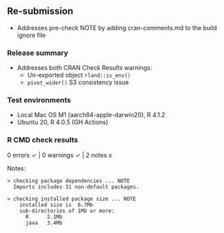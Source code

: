## Re-submission

- Addresses pre-check NOTE by adding cran-comments.md to the build ignore file

### Release summary

- Addresses both CRAN Check Results warnings:
  - Un-exported object `rland::is_env()`
  - `pivot_wider()` S3 consistency  issue
  
### Test environments

- Local Mac OS M1 (aarch64-apple-darwin20), R 4.1.2
- Ubuntu 20, R 4.0.5 (GH Actions)

### R CMD check results

0 errors ✓ | 0 warnings ✓ | 2 notes x

Notes:

```
> checking package dependencies ... NOTE
  Imports includes 31 non-default packages.
```

```
> checking installed package size ... NOTE
    installed size is  6.7Mb
    sub-directories of 1Mb or more:
      R      2.1Mb
      java   3.4Mb
```
